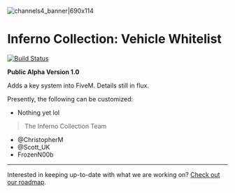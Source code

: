 ![channels4_banner|690x114](https://i.ibb.co/CHMD8y6/channels4-banner.jpg) 
# Inferno Collection: Vehicle Whitelist
[![Build Status](https://travis-ci.com/inferno-collection/Keys.svg?branch=development)](https://travis-ci.com/inferno-collection/Keys)

__Public Alpha Version 1.0__

Adds a key system into FiveM. Details still in flux.

Presently, the following can be customized:
- Nothing yet lol

> The Inferno Collection Team
* @ChristopherM
* @Scott_UK 
* FrozenN00b
***
Interested in keeping up-to-date with what we are working on? [Check out our roadmap](https://inferno-collection.com/roadmap).